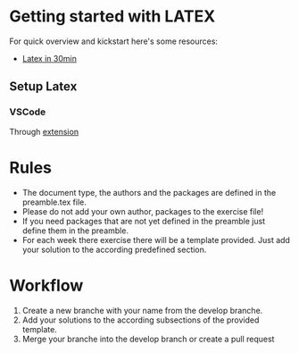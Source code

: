 # Getting started with LATEX

For quick overview and kickstart here's some resources:

- [Latex in 30min](https://www.overleaf.com/learn/latex/Learn_LaTeX_in_30_minutes)

## Setup Latex

### VSCode

Through [extension](https://github.com/James-Yu/LaTeX-Workshop/wiki)

# Rules

- The document type, the authors and the packages are defined in the preamble.tex file.
- Please do not add your own author, packages to the exercise file!
- If you need packages that are not yet defined in the preamble just define them in the preamble.
- For each week there exercise there will be a template provided. Just add your solution to the according predefined section. 

# Workflow

1. Create a new branche with your name from the develop branche.
2. Add your solutions to the according subsections of the provided template.
3. Merge your branche into the develop branch or create a pull request 
